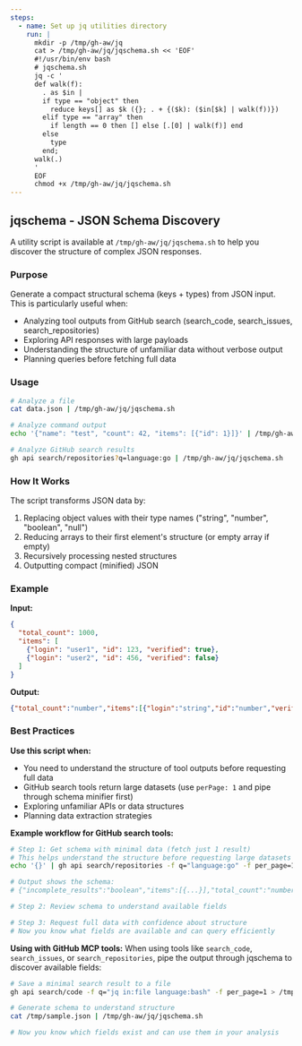 ```yaml
---
steps:
  - name: Set up jq utilities directory
    run: |
      mkdir -p /tmp/gh-aw/jq
      cat > /tmp/gh-aw/jq/jqschema.sh << 'EOF'
      #!/usr/bin/env bash
      # jqschema.sh
      jq -c '
      def walk(f):
        . as $in |
        if type == "object" then
          reduce keys[] as $k ({}; . + {($k): ($in[$k] | walk(f))})
        elif type == "array" then
          if length == 0 then [] else [.[0] | walk(f)] end
        else
          type
        end;
      walk(.)
      '
      EOF
      chmod +x /tmp/gh-aw/jq/jqschema.sh
---
```


## jqschema - JSON Schema Discovery

A utility script is available at `/tmp/gh-aw/jq/jqschema.sh` to help you discover the structure of complex JSON responses.

### Purpose

Generate a compact structural schema (keys + types) from JSON input. This is particularly useful when:
- Analyzing tool outputs from GitHub search (search_code, search_issues, search_repositories)
- Exploring API responses with large payloads
- Understanding the structure of unfamiliar data without verbose output
- Planning queries before fetching full data

### Usage

```bash
# Analyze a file
cat data.json | /tmp/gh-aw/jq/jqschema.sh

# Analyze command output
echo '{"name": "test", "count": 42, "items": [{"id": 1}]}' | /tmp/gh-aw/jq/jqschema.sh

# Analyze GitHub search results
gh api search/repositories?q=language:go | /tmp/gh-aw/jq/jqschema.sh
```

### How It Works

The script transforms JSON data by:
1. Replacing object values with their type names ("string", "number", "boolean", "null")
2. Reducing arrays to their first element's structure (or empty array if empty)
3. Recursively processing nested structures
4. Outputting compact (minified) JSON

### Example

**Input:**
```json
{
  "total_count": 1000,
  "items": [
    {"login": "user1", "id": 123, "verified": true},
    {"login": "user2", "id": 456, "verified": false}
  ]
}
```

**Output:**
```json
{"total_count":"number","items":[{"login":"string","id":"number","verified":"boolean"}]}
```

### Best Practices

**Use this script when:**
- You need to understand the structure of tool outputs before requesting full data
- GitHub search tools return large datasets (use `perPage: 1` and pipe through schema minifier first)
- Exploring unfamiliar APIs or data structures
- Planning data extraction strategies

**Example workflow for GitHub search tools:**
```bash
# Step 1: Get schema with minimal data (fetch just 1 result)
# This helps understand the structure before requesting large datasets
echo '{}' | gh api search/repositories -f q="language:go" -f per_page=1 | /tmp/gh-aw/jq/jqschema.sh

# Output shows the schema:
# {"incomplete_results":"boolean","items":[{...}],"total_count":"number"}

# Step 2: Review schema to understand available fields

# Step 3: Request full data with confidence about structure
# Now you know what fields are available and can query efficiently
```

**Using with GitHub MCP tools:**
When using tools like `search_code`, `search_issues`, or `search_repositories`, pipe the output through jqschema to discover available fields:
```bash
# Save a minimal search result to a file
gh api search/code -f q="jq in:file language:bash" -f per_page=1 > /tmp/sample.json

# Generate schema to understand structure
cat /tmp/sample.json | /tmp/gh-aw/jq/jqschema.sh

# Now you know which fields exist and can use them in your analysis
```
